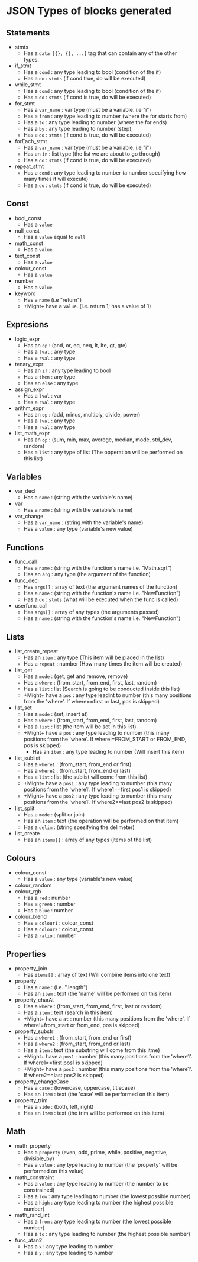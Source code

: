 # JSON Types of blocks generated

## Statements
- stmts
    + Has a `data [{}, {}, ...]` tag that can contain any of the other types.
- if_stmt
    + Has a `cond` : any type leading to bool (condition of the if)
    + Has a `do` : `stmts` (if cond true, do will be executed)
- while_stmt
    + Has a `cond` : any type leading to bool (condition of the if)
    + Has a `do` : `stmts` (if cond is true, do will be executed)
- for_stmt
    + Has a `var_name` : var type (must be a variable. i.e "i")
    + Has a `from` : any type leading to number (where the for starts from)
    + Has a `to` : any type leading to number (where the for ends)  
    + Has a `by` : any type leading to number (step),  
    + Has a `do` : `stmts` (if cond is true, do will be executed)
- forEach_stmt
    + Has a `var_name` : var type (must be a variable. i.e "i")
    + Has an `in` : list type (the list we are about to go through)
    + Has a `do` : `stmts` (if cond is true, do will be executed)
- repeat_stmt
    + Has a `cond` : any type leading to number (a number specifying how many times it will execute)  
    + Has a `do` : `stmts` (if cond is true, do will be executed)
    
## Const
- bool_const
    + Has a `value`
- null_const
    + Has a `value` equal to `null` 
- math_const
    + Has a `value`
- text_const
    + Has a `value`
- colour_const
    + Has a `value`
- number
    + Has a `value`
- keyword
    + Has a `name` (i.e "return")
    + +Might+ have a `value`. (i.e. return 1; has a value of 1)
     
## Expresions
- logic_expr
    + Has an `op` : (and, or, eq, neq, lt, lte, gt, gte)
    + Has a `lval` : any type
    + Has a `rval` : any type
- tenary_expr
    + Has an `if` : any type leading to bool
    + Has a `then` : any type
    + Has an `else` : any type
- assign_expr
    + Has a `lval` : var
    + Has a `rval` : any type
- arithm_expr
    + Has an `op` : (add, minus, multiply, divide, power)
    + Has a `lval` : any type
    + Has a `rval` : any type
- list_math_expr
    + Has an `op` : (sum, min, max, averege, median, mode, std_dev, random)
    + Has a `list` : any type of list (The opperation will be performed on this list)
     
## Variables
- var_decl
    + Has a `name` : (string with the variable's name)
- var
    + Has a `name` : (string with the variable's name)
- var_change
    + Has a `var_name` : (string with the variable's name)
    + Has a `value` : any type (variable's new value)
    
## Functions
- func_call
    + Has a `name` : (string with the function's name i.e. "Math.sqrt")
    + Has an `arg` : any type (the argument of the function)
- func_decl
    + Has `args[]` : array of text (the argument names of the function)
    + Has a `name` : (string with the function's name i.e. "NewFunction")
    + Has a `do` : `stmts` (what will be executed when the func is called)
- userfunc_call
    + Has `args[]` : array of any types (the arguments passed)
    + Has a `name` : (string with the function's name i.e. "NewFunction")
        
## Lists
- list_create_repeat
    + Has an `item` : any type (This item will be placed in the list)
    + Has a `repeat` : number (How many times the item will be created)
- list_get
    + Has a `mode` : (get, get and remove, remove)
    + Has a `where` : (from_start, from_end, first, last, random)
    + Has a `list` : list (Search is going to be conducted inside this list)
    + +Might+ have a `pos` : any type leadint to number (this many positions from the 'where'. If where==first or last, pos is skipped)
- list_set
    + Has a `mode` : (set, insert at)
    + Has a `where` : (from_start, from_end, first, last, random)
    + Has a `list` : list (the item will be set in this list)
    + +Might+ have a `pos` : any type leading to number (this many positions from the 'where'. If where!=FROM_START or FROM_END, pos is skipped)
        + Has an `item` : any type leading to number (Will insert this item)
- list_sublist
    + Has a `where1` : (from_start, from_end or first)
    + Has a `where2` : (from_start, from_end or last)
    + Has a `list` : list (the sublist will come from this list)
    + +Might+ have a `pos1` : any type leading to number (this many positions from the 'where1'. If where1==first pos1 is skipped)
    + +Might+ have a `pos2` : any type leading to number (this many positions from the 'where1'. If where2==last pos2 is skipped)
- list_split
    + Has a `mode` : (split or join)
    + Has an `item` : text (the operation will be performed on that item)
    + Has a `delim` : (string spesifying the delimeter)
- list_create
    + Has an `items[]` : array of any types (items of the list)
    
## Colours
- colour_const
    + Has a `value` : any type (variable's new value)
- colour_random
- colour_rgb
    + Has a `red` : number
    + Has a `green` : number
    + Has a `blue` : number
- colour_blend
    + Has a `colour1` : colour_const
    + Has a `colour2` : colour_const
    + Has a `ratio` : number
    
## Properties
- property_join
    + Has `items[]` : array of text (Will combine items into one text)
- property
    + Has a `name` : (i.e. ".length")
    + Has an `item` : text (the 'name' will be performed on this item)
- property_charAt
    + Has a `where` : (from_start, from_end, first, last or random)
    + Has a `item` : text (search in this item)
    + +Might+ have a `at` : number (this many positions from the 'where'. If where!=from_start or from_end, pos is skipped)
- property_substr
    + Has a `where1` : (from_start, from_end or first)
    + Has a `where2` : (from_start, from_end or last)
    + Has a `item` : text (the substring will come from this itme)
    + +Might+ have a `pos1` : number (this many positions from the 'where1'. If where1==first pos1 is skipped)
    + +Might+ have a `pos2` : number (this many positions from the 'where1'. If where2==last pos2 is skipped)
- property_changeCase
    + Has a `case` : (lowercase, uppercase, titlecase)
    + Has an `item` : text (the 'case' will be performed on this item)
- property_trim
    + Has a `side` : (both, left, right)
    + Has an `item` : text (the trim will be performed on this item)
    
## Math
- math_property
    + Has a `property` (even, odd, prime, while, positive, negative, divisible_by)
    + Has a `value` : any type leading to number (the 'property' will be performed on this value)
- math_constraint
    + Has a `value` : any type leading to number (the number to be constrained)
    + Has a `low` : any type leading to number (the lowest possible number)
    + Has a `high` : any type leading to number (the highest possible number)
- math_rand_int
    + Has a `from` : any type leading to number (the lowest possible number)
    + Has a `to` : any type leading to number (the highest possible number)
- func_atan2
    + Has a `x` : any type leading to number
    + Has a `y` : any type leading to number

    
    

    

    